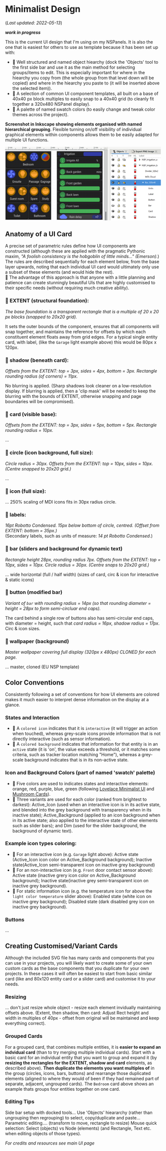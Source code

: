 # Minimalist Design
(_Last updated: 2022-05-13_)

**_work in progress_**

This is the current UI design that I'm using on my NSPanels.  It is also the one that is easiest for others to use as template because it has been set up with:
* 🔹 Well structured and named object hiearchy (dock the 'Objects' tool to the first side bar and use it as the main method for selecting groups/items to edit.  This is especially important for where in the hiearchy you copy from (the whole group from that level down will be copied) and where in the hiearchy you paste to (it will be inserted above the selected item)).
* 🔹 A selection of common UI component templates, all built on a base of 40x40 px block multiples to easily snap to a 40x40 grid (to cleanly fit together a 320x480 NSPanel display).
* 🔹 A palette of named swatch colors (to easily change and tweak color themes across the project).


**Screenshot in Inkscape showing elements organised with named hierarchical grouping**.  Flexible turning on/off visibility of individual graphical elements within components allows them to be easily adapted for multiple UI functions.

![Inkscape screenshot of hiearachical organization](/UI_Design/Minimalist/InkScape_Object-Grouping-Hierarchy.png)

## Anatomy of a UI Card
A precise set of parametric rules define how UI components are constructed (although these are applied with the pragmatic Pythonic maxim,   _"A foolish consistency is the hobgoblin of little minds..." (Emerson)_.)  The rules are described sequentially for each element below, from the base layer upwards, noting that each individual UI card would ultimately only use a subset of these elements (and would hide the rest).  
🎉 The advantage of this approach is that anyone with a little planning and patience can create stunningly beautiful UIs that are highly customised to their specific needs (without requiring much creative ability).

### 🔸 EXTENT (structural foundation):
_The base foundation is a transparent rectangle that is a multiple of 20 x 20 px blocks (snapped to 20x20 grid)._

It sets the outer bounds of the component, ensures that all components will snap together, and maintains the reference for offsets by which each constituent element floats away from grid edges.  For a typical single entity card, with label, (like the `Garage` light example above) this would be 80px x 120px.

### 🔸 shadow (beneath card):
_Offsets from the EXTENT: top = 3px, sides = 4px, bottom = 3px. Rectangle rounding radius (of corners) = 11px._

No blurring is applied. (Sharp shadows look cleaner on a low-resolution display.  If blurring is applied, then a 'clip mask' will be needed to keep the blurring with the bounds of EXTENT, otherwise snapping and page boundaries will be compromised).

### 🔸 card (visible base):
_Offsets from the EXTENT: top = 3px, sides = 5px, bottom = 5px. Rectangle rounding radius = 10px._

...

### 🔸 circle (icon background, full size):
_Circle radius = 30px. Offsets from the EXTENT: top = 10px, sides = 10px. (Centre snapped to 20x20 grid.)_

...

### 🔸 icon (full size):
... 250% scaling of MDI icons fits in 30px radius circle.

### 🔸 labels:
_16pt Robotto Condensed. 15px below bottom of circle, centred. (Offset from EXTENT: bottom = 35px.)_  
(Secondary labels, such as units of measure: _14 pt Robotto Condensed_.)

### 🔸 bar (sliders and background for dynamic text)
_Rectangle height 28px, rounding radius 7px. Offsets from the EXTENT: top = 10px, sides = 10px. Circle radius = 30px. (Centre snaps to 20x20 grid.)_

... wide horizontal (full / half width)  (sizes of card, circ & icon for interactive & static icons)

### 🔸 button (modified bar)
_Variant of `bar` with rounding radius = 14px (so that rounding diameter = height = 28px to form semi-circluar end caps)._

The card behind a single row of buttons also has semi-circular end caps, with diameter = height, such that _card radius = 16px, shadow radius = 17px_.
Circ & icon sizes.

### 🔸 wallpaper (background)
_Master wallpaper covering full display (320px x 480px) CLONED for each page._

... master, cloned  (EU NSP template)

## Color Conventions
Consistently following a set of conventions for how UI elements are colored makes it much easier to interpret dense information on the display at a glance.

### States and Interaction
* 🔹 A `colored icon` indicates that it is `interactive` (it will trigger an action when touched), whereas grey-scale icons provide information that is not directly interactive (such as sensor information).
* 🔹 A `colored background` indicates that information for that entity is in an `active` state (it is 'on', the value exceeds a threshold, or it matches some criteria, such as tracker location matching "Home"), whereas a grey-scale background indicates that is in its non-active state.

### Icon and Background Colors (part of named 'swatch' palette)
* 🔹 Five colors are used to indicates states and interactive elements: orange, red, purple, blue, green (following [Lovelace Minimalist UI](https://ui-lovelace-minimalist.github.io/UI/) and [Mushroom Cards](https://community.home-assistant.io/t/mushroom-cards-build-a-beautiful-dashboard-easily/388590)).
* 🔹 Three variants are used for each color (ranked from brightest to darkest): Active_Icon (used when an interactive icon is in its active state, and blended into the grey background with transparency when in its inactive state); Active_Background (applied to an icon background when in its active state; also applied to the interactive state of other elements such as slider bars); and Dim (used for the slider background, the background of dynamic text).

### Example icon types coloring:
* 🔹 For an interactive icon (e.g. `Garage` light above): Active state (Active_Icon icon color on Active_Background background); Inactive state(Active_Icon semi-transparent icon on inactive grey background)
* 🔹 For an non-interactive icon (e.g. `Front` door contact sensor above): Active state (inactive grery icon color on Active_Background background); Inactive state(inactive grey semi-transparent icon on inactive grey background).
* 🔹 For static information icon (e.g. the temperature icon for above the `light color temperature` slider above): Enabled state (white icon on inactive grey background); Disabled state (dark disabled grey icon on inactive grey background).

### Buttons
...

## Creating Customised/Variant Cards
Although the included SVG file has many cards and components that you can use in your projects, you will likely want to create some of your own custom cards as the base components that you duplicate for your own projects.  In these cases it will often be easiest to start from basic similar card (like and 80x120 entity card or a slider card) and customise it to your needs. 

### Resizing
... don't just resize whole object - resize each element invidually maintaining offsets above. (Extent, then shadow, then card: Adjust Rect height and width in multiples of 40px - offset from original will be maintained and keep everything correct).

### Grouped Cards
For a grouped card, that combines multiple entities, it is **easier to expand an indvidual card** (than to try merging multiple individual cards).  Start with a basic card for an individual entity that you want to group and expand it (by **resizing the rectangles for the EXTENT, shadow and card** elements, as described above).  **Then duplicate the elements you want multiples of** in the group (circles, icons, bars, buttons) and rearrange those duplicated elements (aligned to where they would of been if they had remained part of separate, adjacent, ungrouped cards).  The `Bedroom` card above shows an example thats groups four entities together on one card.


### Editing Tips
Side bar setup with docked tools...
Use 'Objects' hieararchy (rather than ungrouping then regrouping) to select, copy/duplicate and paste...
Parametric editing.... (transform to move, rectangle to resize)
Mouse quick selection: Select (objects) vs Node (elements) (and Rectangle, Text etc. when editing objects of those types).

_For credits and resources see main UI page_

